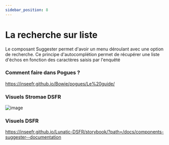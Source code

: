 ```yaml
---
sidebar_position: 8
---
```


# La recherche sur liste

Le composant Suggester permet d'avoir un menu déroulant avec une option de recherche.
Ce principe d'autocomplétion permet de récupérer une liste d'échos en fonction des caractères saisis par l'enquêté

### Comment faire dans Pogues ?

https://inseefr.github.io/Bowie/pogues/Le%20guide/

### Visuels Stromae DSFR

![image](https://github.com/InseeFr/Stromae/assets/71011059/e3d44934-b353-4995-a6b4-eb53bcfd9369)

### Visuels DSFR

https://inseefr.github.io/Lunatic-DSFR/storybook/?path=/docs/components-suggester--documentation
